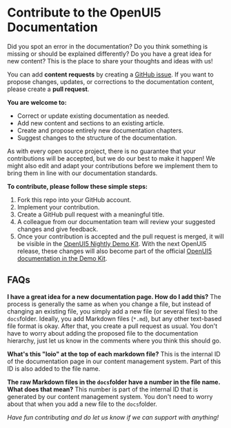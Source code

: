 # Contribute to the OpenUI5 Documentation

Did you spot an error in the documentation? Do you think something is missing or should be explained differently? Do you have a great idea for new content? This is the place to share your thoughts and ideas with us!

You can add **content requests** by creating a [GitHub issue](https://github.com/SAP/openui5-docs/issues). If you want to propose changes, updates, or corrections to the documentation content, please create a **pull request**.

**You are welcome to:**

* Correct or update existing documentation as needed.
* Add new content and sections to an existing article.
* Create and propose entirely new documentation chapters.
* Suggest changes to the structure of the documentation.

As with every open source project, there is no guarantee that your contributions will be accepted, but we do our best to make it happen! We might also edit and adapt your contributions before we implement them to bring them in line with our documentation standards.

**To contribute, please follow these simple steps:**

1. Fork this repo into your GitHub account.
2. Implement your contribution.
3. Create a GitHub pull request with a meaningful title.
4. A colleague from our documentation team will review your suggested changes and give feedback.
5. Once your contribution is accepted and the pull request is merged, it will be visible in the [OpenUI5 Nightly Demo Kit](https://openui5nightly.hana.ondemand.com/#/topic). With the next OpenUI5 release, these changes will also become part of the official [OpenUI5 documentation in the Demo Kit](https://openui5.hana.ondemand.com/#/topic).

## FAQs

**I have a great idea for a new documentation page. How do I add this?**
The process is generally the same as when you change a file, but instead of changing an existing file, you simply add a new file (or several files) to the `docs`folder. Ideally, you add Markdown files (`*.md`), but any other text-based file format is okay. After that, you create a pull request as usual. You don't have to worry about adding the proposed file to the documentation hierarchy, just let us know in the comments where you think this should go.

**What's this "loio" at the top of each markdown file?**
This is the internal ID of the documentation page in our content management system. Part of this ID is also added to the file name.

**The raw Markdown files in the `docs`folder have a number in the file name. What does that mean?**
This number is part of the internal ID that is generated by our content management system. You don't need to worry about that when you add a new file to the `docs`folder.

*Have fun contributing and do let us know if we can support with anything!*
